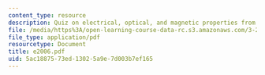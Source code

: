 ```yaml
---
content_type: resource
description: Quiz on electrical, optical, and magnetic properties from 2006.
file: /media/https%3A/open-learning-course-data-rc.s3.amazonaws.com/3-225-electronic-and-mechanical-properties-of-materials-fall-2007/5ac1887573ed13025a9e7d003b7ef165_e2006.pdf
file_type: application/pdf
resourcetype: Document
title: e2006.pdf
uid: 5ac18875-73ed-1302-5a9e-7d003b7ef165
---
```

